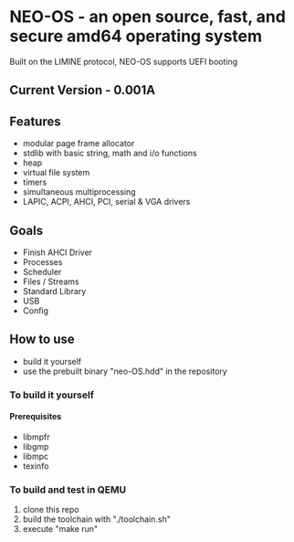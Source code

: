 # NEO-OS - an open source, fast, and secure amd64 operating system

Built on the LIMINE protocol, NEO-OS supports UEFI booting

## Current Version - 0.001A

## Features

* modular page frame allocator
* stdlib with basic string, math and i/o functions
* heap
* virtual file system
* timers
* simultaneous multiprocessing
* LAPIC, ACPI, AHCI, PCI, serial & VGA drivers

## Goals

* Finish AHCI Driver
* Processes
* Scheduler
* Files / Streams
* Standard Library
* USB
* Config

## How to use

- build it yourself 
- use the prebuilt binary "neo-OS.hdd" in the repository

### To build it yourself

#### Prerequisites

- libmpfr
- libgmp
- libmpc
- texinfo

### To build and test in QEMU

1. clone this repo
2. build the toolchain with "./toolchain.sh"
2. execute "make run"

